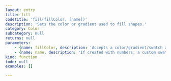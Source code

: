 ```yaml
---
layout: entry
title: fill
codetitle: 'fill(fillColor, [name])'
description: 'Sets the color or gradient used to fill shapes.'
category: Color
subcategory: null
returns: null
parameters:
    - {name: fillColor, description: 'Accepts a color/gradient/swatch as string name or variable. Or values: GRAY / R,G,B / C,M,Y,K.', optional: false, type: [Color, Gradient, Swatch, Numbers, String]}
    - {name: name, description: 'If created with numbers, a custom swatch name can be given.', optional: true, type: [String]}
kind: function
todo: null
examples: []

---
```

